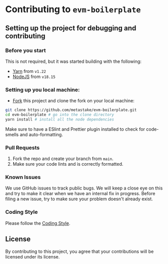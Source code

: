 # Contributing to `evm-boilerplate`

## Setting up the project for debugging and contributing

### Before you start

This is not required, but it was started building with the following:
- [Yarn](https://yarnpkg.com/) from `v1.22`
- [NodeJS](https://nodejs.org/) from `v18.15`

### Setting up you local machine:

- [Fork](https://github.com/metastake/evm-boilerplate) this project and clone the fork on your local machine:

```sh
git clone https://github.com/metastake/evm-boilerplate.git
cd evm-boilerplate # go into the clone directory
yarn install # install all the node dependencies
```

Make sure to have a ESlint and Prettier plugin installed to check for code-smells and auto-formatting.

### Pull Requests

1. Fork the repo and create your branch from `main`.
2. Make sure your code lints and is correctly formatted.

### Known Issues

We use GitHub issues to track public bugs. We will keep a close eye on this and try to make it clear when we have an internal fix in progress. Before filing a new issue, try to make sure your problem doesn't already exist.

### Coding Style

Please follow the [Coding Style](CODING_STYLE.md).

## License

By contributing to this project, you agree that your contributions will be licensed under its license.
